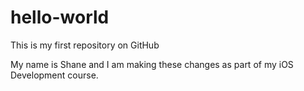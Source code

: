 # hello-world
This is my first repository on GitHub

My name is Shane and I am making these changes as part of my iOS Development course.
